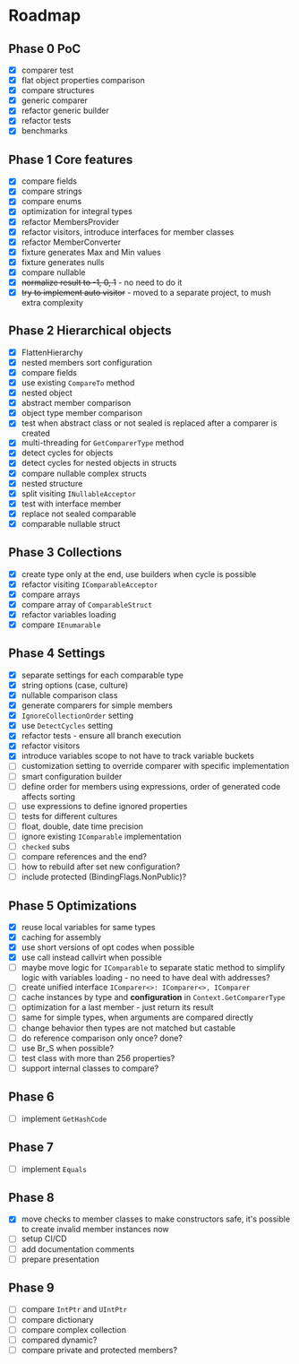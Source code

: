 # Roadmap

## Phase 0 PoC

- [x] comparer test
- [x] flat object properties comparison
- [x] compare structures
- [x] generic comparer
- [x] refactor generic builder
- [x] refactor tests
- [x] benchmarks

## Phase 1 Core features

- [x] compare fields
- [x] compare strings
- [x] compare enums
- [x] optimization for integral types
- [x] refactor MembersProvider
- [x] refactor visitors, introduce interfaces for member classes
- [x] refactor MemberConverter
- [x] fixture generates Max and Min values
- [X] fixture generates nulls
- [x] compare nullable
- [x] ~~normalize result to -1, 0, 1~~ - no need to do it
- [x] ~~try to implement auto visitor~~ - moved to a separate project, to mush extra complexity

## Phase 2 Hierarchical objects

- [x] FlattenHierarchy
- [x] nested members sort configuration
- [x] compare fields
- [x] use existing `CompareTo` method
- [x] nested object
- [x] abstract member comparison
- [x] object type member comparison
- [x] test when abstract class or not sealed is replaced after a comparer is created
- [x] multi-threading for `GetComparerType` method
- [x] detect cycles for objects
- [x] detect cycles for nested objects in structs
- [x] compare nullable complex structs
- [x] nested structure
- [x] split visiting `INullableAcceptor`
- [x] test with interface member
- [x] replace not sealed comparable
- [x] comparable nullable struct

## Phase 3 Collections

- [x] create type only at the end, use builders when cycle is possible
- [x] refactor visiting `IComparableAcceptor`
- [x] compare arrays
- [x] compare array of `ComparableStruct`
- [x] refactor variables loading
- [x] compare `IEnumarable`

## Phase 4 Settings

- [x] separate settings for each comparable type
- [x] string options (case, culture)
- [x] nullable comparison class
- [x] generate comparers for simple members
- [x] `IgnoreCollectionOrder` setting
- [x] use `DetectCycles` setting
- [x] refactor tests - ensure all branch execution
- [x] refactor visitors
- [x] introduce variables scope to not have to track variable buckets
- [ ] customization setting to override comparer with specific implementation
- [ ] smart configuration builder
- [ ] define order for members using expressions, order of generated code affects sorting
- [ ] use expressions to define ignored properties
- [ ] tests for different cultures
- [ ] float, double, date time precision
- [ ] ignore existing `IComparable` implementation
- [ ] `checked` subs
- [ ] compare references and the end?
- [ ] how to rebuild after set new configuration?
- [ ] include protected (BindingFlags.NonPublic)?

## Phase 5 Optimizations

- [x] reuse local variables for same types
- [x] caching for assembly
- [x] use short versions of opt codes when possible
- [x] use call instead callvirt when possible
- [ ] maybe move logic for `IComparable` to separate static method to simplify logic with variables loading - no need to have deal with addresses?
- [ ] create unified interface `IComparer<>: IComparer<>, IComparer`
- [ ] cache instances by type and **configuration** in `Context.GetComparerType`
- [ ] optimization for a last member - just return its result
- [ ] same for simple types, when arguments are compared directly
- [ ] change behavior then types are not matched but castable
- [ ] do reference comparison only once? done?
- [ ] use Br_S when possible?
- [ ] test class with more than 256 properties?
- [ ] support internal classes to compare?

## Phase 6

- [ ] implement `GetHashCode`

## Phase 7

- [ ] implement `Equals`

## Phase 8

- [x] move checks to member classes to make constructors safe, it's possible to create invalid member instances now
- [ ] setup CI/CD
- [ ] add documentation comments
- [ ] prepare presentation

## Phase 9

- [ ] compare `IntPtr` and `UIntPtr`
- [ ] compare dictionary
- [ ] compare complex collection
- [ ] compared dynamic?
- [ ] compare private and protected members?